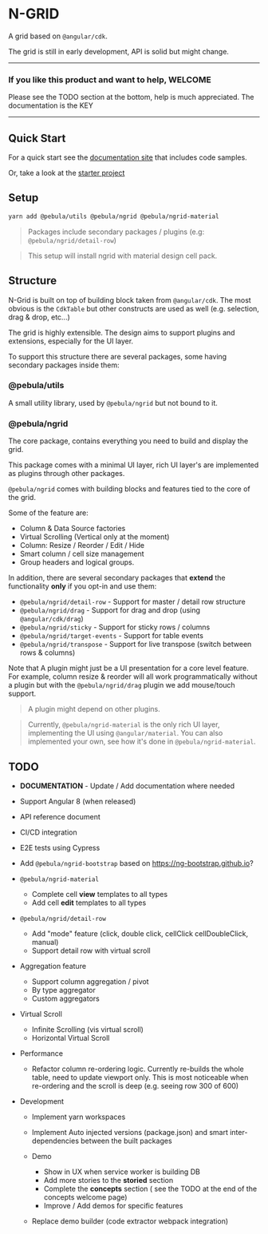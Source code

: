 # N-GRID

A grid based on `@angular/cdk`.

The grid is still in early development, API is solid but might change.

---

### If you like this product and want to help, WELCOME

Please see the TODO section at the bottom, help is much appreciated. The
documentation is the KEY

---

## Quick Start

For a quick start see the [documentation site](https://shlomiassaf.github.io/ngrid) that includes code samples.

Or, take a look at the [starter project](https://github.com/shlomiassaf/ngrid-material-starter)

## Setup

```bash
yarn add @pebula/utils @pebula/ngrid @pebula/ngrid-material
```

> Packages include secondary packages / plugins (e.g: `@pebula/ngrid/detail-row`)

> This setup will install ngrid with material design cell pack.

## Structure

N-Grid is built on top of building block taken from `@angular/cdk`. The most obvious is the `CdkTable` but other constructs are used as well (e.g. selection, drag & drop, etc...)

The grid is highly extensible. The design aims to support plugins and extensions, especially for the UI layer.

To support this structure there are several packages, some having secondary
packages inside them:

### @pebula/utils

A small utility library, used by `@pebula/ngrid` but not bound to it.

### @pebula/ngrid

The core package, contains everything you need to build and display the grid.

This package comes with a minimal UI layer, rich UI layer's are implemented
as plugins through other packages.

`@pebula/ngrid` comes with building blocks and features tied to the core of the grid.

Some of the feature are:

- Column & Data Source factories
- Virtual Scrolling (Vertical only at the moment)
- Column: Resize / Reorder / Edit / Hide
- Smart column / cell size management
- Group headers and logical groups.

In addition, there are several secondary packages that **extend** the functionality **only** if you opt-in and use them:

- `@pebula/ngrid/detail-row` - Support for master / detail row structure
- `@pebula/ngrid/drag` - Support for drag and drop (using `@angular/cdk/drag`)
- `@pebula/ngrid/sticky` - Support for sticky rows / columns
- `@pebula/ngrid/target-events` - Support for table events
- `@pebula/ngrid/transpose` - Support for live transpose (switch between rows & columns)

Note that A plugin might just be a UI presentation for a core level feature.  
For example, column resize & reorder will all work programmatically without a plugin but with the `@pebula/ngrid/drag` plugin we add mouse/touch support.

> A plugin might depend on other plugins.

> Currently, `@pebula/ngrid-material` is the only rich UI layer, implementing the UI using `@angular/material`. You can also implemented your own, see how it's done in `@pebula/ngrid-material`.

## TODO

- **DOCUMENTATION** - Update / Add documentation where needed

- Support Angular 8 (when released)

- API reference document

- CI/CD integration

- E2E tests using Cypress

- Add `@pebula/ngrid-bootstrap` based on https://ng-bootstrap.github.io?

- `@pebula/ngrid-material`
  - Complete cell **view** templates to all types
  - Add cell **edit** templates to all types

- `@pebula/ngrid/detail-row`
  - Add "mode" feature (click, double click, cellClick cellDoubleClick, manual)
  - Support detail row with virtual scroll

- Aggregation feature
  - Support column aggregation / pivot
  - By type aggregator
  - Custom aggregators

- Virtual Scroll
  - Infinite Scrolling (vis virtual scroll)
  - Horizontal Virtual Scroll

- Performance
  - Refactor column re-ordering logic. Currently re-builds the whole table, need to update viewport only. This is most noticeable when re-ordering and the scroll is deep (e.g. seeing row 300 of 600)

- Development

  - Implement yarn workspaces

  - Implement Auto injected versions (package.json) and smart inter-dependencies between the built packages

  - Demo
    - Show in UX when service worker is building DB
    - Add more stories to the **storied** section
    - Complete the **concepts** section ( see the TODO  at the end of the concepts welcome page)
    - Improve / Add demos for specific features
  
  - Replace demo builder (code extractor webpack integration)
